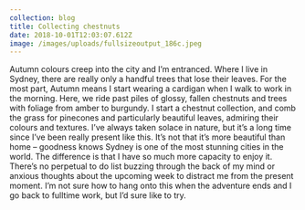 ```yaml
---
collection: blog
title: Collecting chestnuts
date: 2018-10-01T12:03:07.612Z
image: /images/uploads/fullsizeoutput_186c.jpeg
---
```

Autumn colours creep into the city and I’m entranced. Where I live in Sydney, there are really only a handful trees that lose their leaves. For the most part, Autumn means I start wearing a cardigan when I walk to work in the morning. Here, we ride past piles of glossy, fallen chestnuts and trees with foliage from amber to burgundy. I start a chestnut collection, and comb the grass for pinecones and particularly beautiful leaves, admiring their colours and textures. I’ve always taken solace in nature, but it’s a long time since I’ve been really present like this. It’s not that it’s more beautiful than home – goodness knows Sydney is one of the most stunning cities in the world. The difference is that I have so much more capacity to enjoy it. There’s no perpetual to do list buzzing through the back of my mind or anxious thoughts about the upcoming week to distract me from the present moment. I’m not sure how to hang onto this when the adventure ends and I go back to fulltime work, but I’d sure like to try.
